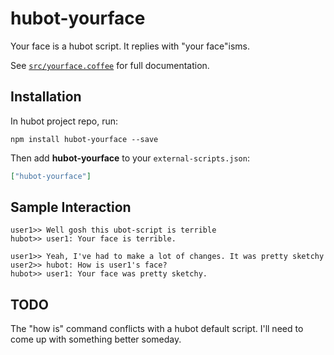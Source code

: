 # hubot-yourface

Your face is a hubot script. It replies with "your face"isms.

See [`src/yourface.coffee`](src/yourface.coffee) for full documentation.

## Installation

In hubot project repo, run:

`npm install hubot-yourface --save`

Then add **hubot-yourface** to your `external-scripts.json`:

```json
["hubot-yourface"]
```

## Sample Interaction

```
user1>> Well gosh this ubot-script is terrible
hubot>> user1: Your face is terrible.
```

```
user1>> Yeah, I've had to make a lot of changes. It was pretty sketchy
user2>> hubot: How is user1's face?
hubot>> user1: Your face was pretty sketchy.
```

## TODO

The "how is" command conflicts with a hubot default script. I'll need to come up with something better someday.
